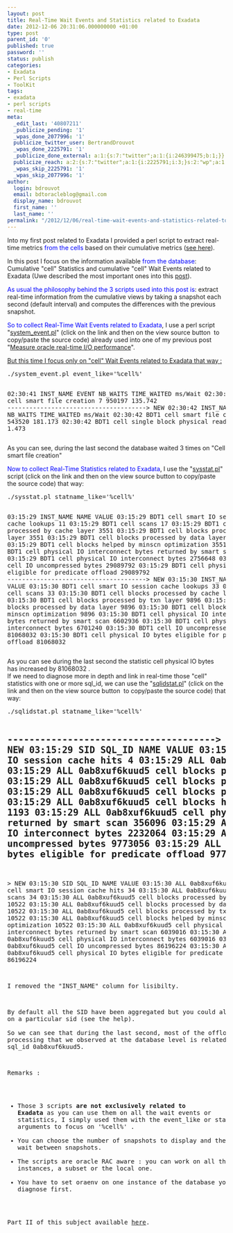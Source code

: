 ```yaml
---
layout: post
title: Real-Time Wait Events and Statistics related to Exadata
date: 2012-12-06 20:31:06.000000000 +01:00
type: post
parent_id: '0'
published: true
password: ''
status: publish
categories:
- Exadata
- Perl Scripts
- ToolKit
tags:
- exadata
- perl scripts
- real-time
meta:
  _edit_last: '40807211'
  _publicize_pending: '1'
  _wpas_done_2077996: '1'
  publicize_twitter_user: BertrandDrouvot
  _wpas_done_2225791: '1'
  _publicize_done_external: a:1:{s:7:"twitter";a:1:{i:246399475;b:1;}}
  publicize_reach: a:2:{s:7:"twitter";a:1:{i:2225791;i:3;}s:2:"wp";a:1:{i:0;i:3;}}
  _wpas_skip_2225791: '1'
  _wpas_skip_2077996: '1'
author:
  login: bdrouvot
  email: bdtoracleblog@gmail.com
  display_name: bdrouvot
  first_name: ''
  last_name: ''
permalink: "/2012/12/06/real-time-wait-events-and-statistics-related-to-exadata/"
---
```

<p>Into my first post related to Exadata I provided a perl script to extract real-time metrics <span style="color:#0000ff;">from the cells</span> based on their cumulative metrics (<a title="Exadata real-time metrics extracted from cumulative metrics" href="http://bdrouvot.wordpress.com/2012/11/27/exadata-real-time-metrics-extracted-from-cumulative-metrics/" target="_blank">see here</a>).</p>
<p>In this post I focus on the information available <span style="color:#0000ff;">from the database</span>: Cumulative "cell" Statistics and cumulative "cell" Wait Events related to Exadata (Uwe described the most important ones into this <a href="http://uhesse.com/2011/07/06/important-statistics-wait-events-on-exadata/" target="_blank">post</a>).</p>
<p><span style="color:#0000ff;">As usual the philosophy behind the 3 scripts used into this post is</span>: extract real-time information from the cumulative views by taking a snapshot each second (default interval) and computes the differences with the previous snapshot.</p>
<p><span style="color:#0000ff;">So to collect Real-Time Wait Events related to Exadata</span>, I use a perl script "<a title="system_event" href="http://bdrouvot.wordpress.com/system_event/" target="_blank">system_event.pl</a>" (click on the link and then on the view source button  to copy/paste the source code) already used into one of my previous post "<a title="Measure oracle real-time I/O performance" href="http://bdrouvot.wordpress.com/2012/11/20/measure-oracle-real-time-io-performance/" target="_blank">Measure oracle real-time I/O performance</a>".</p>
<p><span style="text-decoration:underline;"><span style="text-decoration:underline;">But this time I focus only on "cell" Wait Events related to Exadata that way :</span></span></p>
<pre>./system_event.pl event_like='%cell%'

02:30:41 INST_NAME	EVENT				  NB_WAITS	TIME_WAITED		ms/Wait
02:30:41 BDT1		cell smart file creation 	  7 		950197 			135.742
--------------------------------------&gt; NEW
02:30:42 INST_NAME	EVENT 				  NB_WAITS 	TIME_WAITED 		ms/Wait
02:30:42 BDT1 		cell smart file creation 	  3 		543520 			181.173
02:30:42 BDT1 		cell single block physical read   3 		4420 			1.473</pre>
<p>As you can see, during the last second the database waited 3 times on "Cell smart file creation"</p>
<p><span style="color:#0000ff;">Now to collect Real-Time Statistics related to Exadata</span>, I use the "<a title="sysstat" href="http://bdrouvot.wordpress.com/sysstat/" target="_blank">sysstat.pl</a>" script (click on the link and then on the view source button to copy/paste the source code) that way:</p>
<pre>./sysstat.pl statname_like='%cell%'

03:15:29   INST_NAME	NAME                                                               VALUE
03:15:29   BDT1		cell smart IO session cache lookups                                11
03:15:29   BDT1		cell scans                                                         17
03:15:29   BDT1		cell blocks processed by cache layer                               3551
03:15:29   BDT1		cell blocks processed by txn layer                                 3551
03:15:29   BDT1		cell blocks processed by data layer                                3551
03:15:29   BDT1		cell blocks helped by minscn optimization                          3551
03:15:29   BDT1		cell physical IO interconnect bytes returned by smart scan         1421352
03:15:29   BDT1		cell physical IO interconnect bytes                                2756648
03:15:29   BDT1		cell IO uncompressed bytes                                         29089792
03:15:29   BDT1		cell physical IO bytes eligible for predicate offload              29089792
--------------------------------------&gt; NEW
03:15:30   INST_NAME	NAME                                                               VALUE
03:15:30   BDT1		cell smart IO session cache lookups                                33
03:15:30   BDT1		cell scans                                                         33
03:15:30   BDT1		cell blocks processed by cache layer                               9896
03:15:30   BDT1		cell blocks processed by txn layer                                 9896
03:15:30   BDT1		cell blocks processed by data layer                                9896
03:15:30   BDT1		cell blocks helped by minscn optimization                          9896
03:15:30   BDT1		cell physical IO interconnect bytes returned by smart scan         6602936
03:15:30   BDT1		cell physical IO interconnect bytes                                6701240
03:15:30   BDT1		cell IO uncompressed bytes                                         81068032
03:15:30   BDT1		cell physical IO bytes eligible for predicate offload              81068032</pre>
<p>As you can see during the last second the statistic cell physical IO bytes has increased by 81068032 .<br />
If we need to diagnose more in depth and link in real-time those "cell" statistics with one or more sql_id, we can use the "<a title="sqlidstat" href="http://bdrouvot.wordpress.com/perl-scripts/" target="_blank">sqlidstat.pl</a>" (click on the link and then on the view source button  to copy/paste the source code) that way:</p>
<pre>./sqlidstat.pl statname_like='%cell%'

--------------------------------------&gt; NEW
03:15:29   SID   SQL_ID         NAME	        		   			    VALUE
03:15:29   ALL   0ab8xuf6kuud5  cell smart IO session cache hits                            4
03:15:29   ALL   0ab8xuf6kuud5  cell scans                                                  10
03:15:29   ALL   0ab8xuf6kuud5  cell blocks processed by cache layer                        1193
03:15:29   ALL   0ab8xuf6kuud5  cell blocks processed by data layer                         1193
03:15:29   ALL   0ab8xuf6kuud5  cell blocks processed by txn layer                          1193
03:15:29   ALL   0ab8xuf6kuud5  cell blocks helped by minscn optimization                   1193
03:15:29   ALL   0ab8xuf6kuud5  cell physical IO interconnect bytes returned by smart scan  356096
03:15:29   ALL   0ab8xuf6kuud5  cell physical IO interconnect bytes                         2232064
03:15:29   ALL   0ab8xuf6kuud5  cell IO uncompressed bytes                                  9773056
03:15:29   ALL   0ab8xuf6kuud5  cell physical IO bytes eligible for predicate offload       9773056
--------------------------------------
\> NEW 03:15:30 SID SQL\_ID NAME VALUE 03:15:30 ALL 0ab8xuf6kuud5 cell smart IO session cache hits 34 03:15:30 ALL 0ab8xuf6kuud5 cell scans 34 03:15:30 ALL 0ab8xuf6kuud5 cell blocks processed by cache layer 10522 03:15:30 ALL 0ab8xuf6kuud5 cell blocks processed by data layer 10522 03:15:30 ALL 0ab8xuf6kuud5 cell blocks processed by txn layer 10522 03:15:30 ALL 0ab8xuf6kuud5 cell blocks helped by minscn optimization 10522 03:15:30 ALL 0ab8xuf6kuud5 cell physical IO interconnect bytes returned by smart scan 6039016 03:15:30 ALL 0ab8xuf6kuud5 cell physical IO interconnect bytes 6039016 03:15:30 ALL 0ab8xuf6kuud5 cell IO uncompressed bytes 86196224 03:15:30 ALL 0ab8xuf6kuud5 cell physical IO bytes eligible for predicate offload 86196224

I removed the "INST\_NAME" column for lisibilty.

By default all the SID have been aggregated but you could also filter on a particular sid (see the help).  
So we can see that during the last second, most of the offload processing that we observed at the database level is related to the sql\_id&nbsp;0ab8xuf6kuud5.

Remarks :

- Those 3 scripts **are not exclusively related to Exadata** as you can use them on all the wait events or statistics, I simply used them with the event\_like or statname\_like arguments to focus on '%cell%' .
- You can choose the number of snapshots to display and the time to wait between snapshots.
- The scripts are oracle RAC aware : you can work on all the instances, a subset or the local one.
- You have to set oraenv on one instance of the database you want to diagnose first.

Part II of this subject available [here](http://bdrouvot.wordpress.com/2013/01/04/real-time-wait-events-and-statistics-related-to-exadata-part-ii/ "Real-Time Wait Events and Statistics related to Exadata : Part II").

